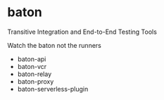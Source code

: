 # baton

Transitive Integration and End-to-End Testing Tools

Watch the baton not the runners

- baton-api
- baton-vcr
- baton-relay
- baton-proxy
- baton-serverless-plugin
